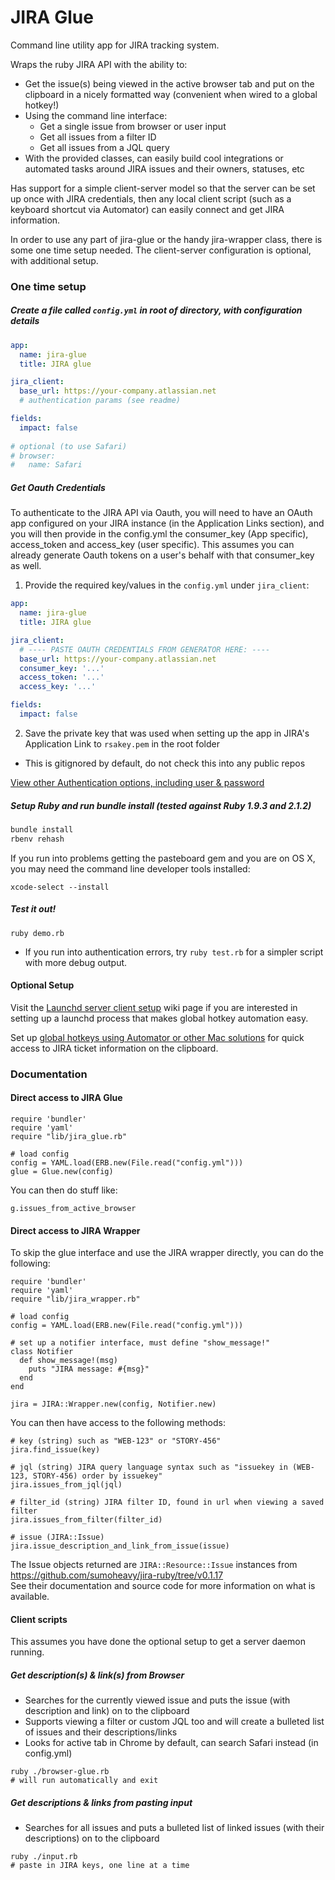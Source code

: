JIRA Glue
=========

Command line utility app for JIRA tracking system. 

Wraps the ruby JIRA API with the ability to:
* Get the issue(s) being viewed in the active browser tab and put on the clipboard in a nicely formatted way (convenient when wired to a global hotkey!)
* Using the command line interface:
  * Get a single issue from browser or user input
  * Get all issues from a filter ID
  * Get all issues from a JQL query
* With the provided classes, can easily build cool integrations or automated tasks around JIRA issues and their owners, statuses, etc

Has support for a simple client-server model so that the server can be set up once with JIRA credentials, then any local client script (such as a keyboard shortcut via Automator) can easily connect and get JIRA information.

In order to use any part of jira-glue or the handy jira-wrapper class, there is some one time setup needed. The client-server configuration is optional, with additional setup.

### One time setup

##### Create a file called `config.yml` in root of directory, with configuration details

```yaml
app:
  name: jira-glue
  title: JIRA glue

jira_client:     
  base_url: https://your-company.atlassian.net
  # authentication params (see readme)

fields:
  impact: false
  
# optional (to use Safari)
# browser:
#   name: Safari
```

##### Get Oauth Credentials

To authenticate to the JIRA API via Oauth, you will need to have an OAuth app configured on your JIRA instance (in the Application Links section), and you will then provide in the config.yml the consumer_key (App specific), access_token and access_key (user specific). This assumes you can already generate Oauth tokens on a user's behalf with that consumer_key as well.

1) Provide the required key/values in the `config.yml` under `jira_client`:

```yaml
app:
  name: jira-glue
  title: JIRA glue

jira_client:     
  # ---- PASTE OAUTH CREDENTIALS FROM GENERATOR HERE: ----
  base_url: https://your-company.atlassian.net
  consumer_key: '...'
  access_token: '...'
  access_key: '...'

fields:
  impact: false
```

2) Save the private key that was used when setting up the app in JIRA's Application Link to `rsakey.pem` in the root folder
  * This is gitignored by default, do not check this into any public repos

[View other Authentication options, including user & password](https://github.com/nburwell/jira-glue/wiki/Authentication)

##### Setup Ruby and run bundle install (tested against Ruby 1.9.3 and 2.1.2)

```bash
bundle install
rbenv rehash
```

If you run into problems getting the pasteboard gem and you are on OS X, you may need the command line developer tools installed:
```
xcode-select --install
```

##### Test it out!
```
ruby demo.rb
```

* If you run into authentication errors, try `ruby test.rb` for a simpler script with more debug output.

#### Optional Setup

Visit the [Launchd server client setup](https://github.com/nburwell/jira-glue/wiki/Launchd-server-client-setup) wiki page if you are interested in setting up a launchd process that makes global hotkey automation easy.

Set up [global hotkeys using Automator or other Mac solutions](https://github.com/nburwell/jira-glue/wiki/Setup-Global-Hotkeys-(Mac)) for quick access to JIRA ticket information on the clipboard.

### Documentation

#### Direct access to JIRA Glue
```
require 'bundler'
require 'yaml'
require "lib/jira_glue.rb"

# load config
config = YAML.load(ERB.new(File.read("config.yml")))
glue = Glue.new(config)
```

You can then do stuff like:
```
g.issues_from_active_browser
```

#### Direct access to JIRA Wrapper
To skip the glue interface and use the JIRA wrapper directly, you can do the following:

```
require 'bundler'
require 'yaml'
require "lib/jira_wrapper.rb"

# load config
config = YAML.load(ERB.new(File.read("config.yml")))

# set up a notifier interface, must define "show_message!"
class Notifier
  def show_message!(msg)
    puts "JIRA message: #{msg}"
  end
end

jira = JIRA::Wrapper.new(config, Notifier.new)
```

You can then have access to the following methods:
```
# key (string) such as "WEB-123" or "STORY-456"
jira.find_issue(key)       
  
# jql (string) JIRA query language syntax such as "issuekey in (WEB-123, STORY-456) order by issuekey"
jira.issues_from_jql(jql)  
  
# filter_id (string) JIRA filter ID, found in url when viewing a saved filter
jira.issues_from_filter(filter_id)

# issue (JIRA::Issue) 
jira.issue_description_and_link_from_issue(issue)
```

The Issue objects returned are `JIRA::Resource::Issue` instances from https://github.com/sumoheavy/jira-ruby/tree/v0.1.17  
See their documentation and source code for more information on what is available.

#### Client scripts
This assumes you have done the optional setup to get a server daemon running.

##### Get description(s) & link(s) from Browser

* Searches for the currently viewed issue and puts the issue (with description and link) on to the clipboard
* Supports viewing a filter or custom JQL too and will create a bulleted list of issues and their descriptions/links
* Looks for active tab in Chrome by default, can search Safari instead (in config.yml)

```
ruby ./browser-glue.rb
# will run automatically and exit
```

##### Get descriptions & links from pasting input

* Searches for all issues and puts a bulleted list of linked issues (with their descriptions) on to the clipboard

```
ruby ./input.rb
# paste in JIRA keys, one line at a time
```


